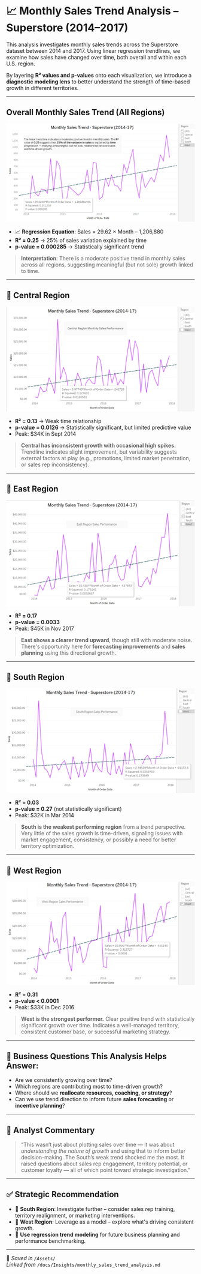 # 📈 Monthly Sales Trend Analysis – Superstore (2014–2017)

This analysis investigates monthly sales trends across the Superstore dataset between 2014 and 2017. Using linear regression trendlines, we examine how sales have changed over time, both overall and within each U.S. region.

By layering **R² values and p-values** onto each visualization, we introduce a **diagnostic modeling lens** to better understand the strength of time-based growth in different territories.

---

## Overall Monthly Sales Trend (All Regions)

![Monthly Sales Trend – All Regions](../../Assets/Monthly_Sales_Trend_Analysis.png)

- 📈 **Regression Equation**: Sales = 29.62 × Month – 1,206,880  
- **R² = 0.25** → 25% of sales variation explained by time  
- **p-value = 0.000285** → Statistically significant trend

> **Interpretation**: There is a moderate positive trend in monthly sales across all regions, suggesting meaningful (but not sole) growth linked to time.

---

## 📍 Central Region

![Central Region](../../Assetts/Monthly_Sales_Trend_Analysis_Central.png)

- **R² = 0.13** → Weak time relationship
- **p-value = 0.0126** → Statistically significant, but limited predictive value
- Peak: $34K in Sept 2014

> **Central has inconsistent growth with occasional high spikes.** Trendline indicates slight improvement, but variability suggests external factors at play (e.g., promotions, limited market penetration, or sales rep inconsistency).

---

## 📍 East Region

![East Region](../../Assetts/Monthly_Sales_Trend_Analysis_East.png)

- **R² = 0.17**
- **p-value = 0.0033**
- Peak: $45K in Nov 2017

> **East shows a clearer trend upward**, though still with moderate noise. There's opportunity here for **forecasting improvements** and **sales planning** using this directional growth.

---

## 📍 South Region

![South Region](../../Assetts/Monthly_Sales_Trend_Analysis_South.png)

- **R² = 0.03**
- **p-value = 0.27** (not statistically significant)
- Peak: $32K in Mar 2014

> **South is the weakest performing region** from a trend perspective. Very little of the sales growth is time-driven, signaling issues with market engagement, consistency, or possibly a need for better territory optimization.

---

## 📍 West Region

![West Region](../../Assetts/Monthly_Sales_Trend_Analysis_West.png)

- **R² = 0.31**
- **p-value < 0.0001**
- Peak: $33K in Dec 2016

> **West is the strongest performer.** Clear positive trend with statistically significant growth over time. Indicates a well-managed territory, consistent customer base, or successful marketing strategy.

---

## 💬 Business Questions This Analysis Helps Answer:

- Are we consistently growing over time?
- Which regions are contributing most to time-driven growth?
- Where should we **reallocate resources, coaching, or strategy**?
- Can we use trend direction to inform future **sales forecasting** or **incentive planning**?

---

## 🧠 Analyst Commentary

> “This wasn’t just about plotting sales over time — it was about *understanding the nature of growth* and using that to inform better decision-making. The South’s weak trend shocked me the most. It raised questions about sales rep engagement, territory potential, or customer loyalty — all of which point toward strategic investigation.”

---

## ✅ Strategic Recommendation

- 🔹 **South Region**: Investigate further – consider sales rep training, territory realignment, or marketing interventions.
- 🔹 **West Region**: Leverage as a model – explore what's driving consistent growth.
- 🔹 **Use regression trend modeling** for future business planning and performance benchmarking.

---

📂 _Saved in `/Assets/`  
Linked from_ `/docs/Insights/monthly_sales_trend_analysis.md`
